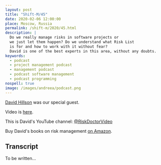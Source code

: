 ```yaml
---
layout: post
title: "Shift-M/45"
date: 2020-02-06 12:00:00
place: Moscow, Russia
permalink: /shift-m/2020/45.html
description: |
  Do we really manage risks in software projects or
  we just let them happen? Do we understand what Risk List
  is for and how to work with it without fear?
  David is one of the best experts in this area, without any doubts.
keywords:
  - podcast
  - project management podcast
  - management podcast
  - podcast software management
  - podcast programming
nospell: true
image: /images/andreea/podcast.png
---
```



[David Hillson](https://risk-doctor.com/) was our special guest.

Video is [here](https://youtu.be/em2IAnBzFBg).

This is David's YouTube channel: [@RiskDoctorVideo](https://www.youtube.com/user/RiskDoctorVideo)

Buy David's books on risk management [on Amazon](https://www.amazon.com/David-Hillson/e/B001IZPNEO).

## Transcript

To be written...